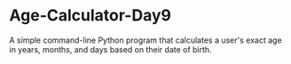 # Age-Calculator-Day9
A simple command-line Python program that calculates a user's exact age in years, months, and days based on their date of birth.
